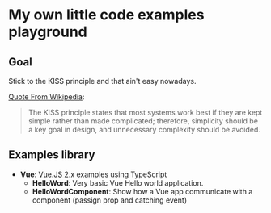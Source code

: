 # My own little code examples playground

## Goal 

Stick to the KISS principle and that ain't easy nowadays. 

[Quote From Wikipedia](https://en.wikipedia.org/wiki/KISS_principle): 

> The KISS principle states that most systems work best if they are kept simple rather than made complicated; therefore, simplicity should be a key goal in design, and unnecessary complexity should be avoided.

## Examples library 

- **Vue**: [Vue.JS 2.x](https://vuejs.org/) examples using TypeScript 
    - **HelloWord**: Very basic Vue Hello world application.  
    - **HelloWordComponent**: Show how a Vue app communicate with a component (passign prop and catching event)
